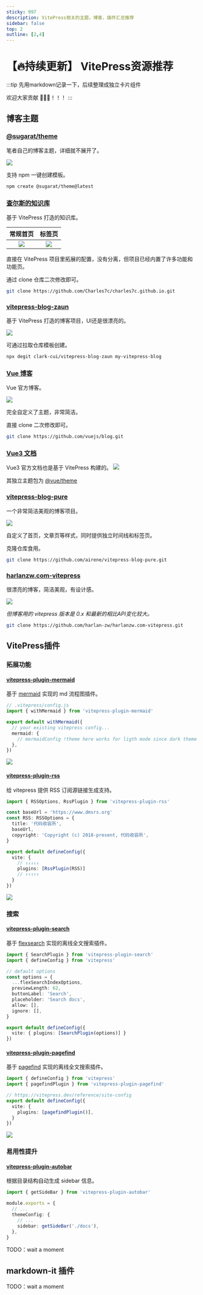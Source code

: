 ```yaml
---
sticky: 997
description: VitePress相关的主题，博客，插件汇总推荐
sidebar: false
top: 2
outline: [2,4]
---
```

# 【🔥持续更新】 VitePress资源推荐

:::tip
先用markdown记录一下，后续整理成独立卡片组件

欢迎大家贡献 🎉🎉🎉！！！
:::
## 博客主题

### [@sugarat/theme](https://theme.sugarat.top/)

笔者自己的博客主题，详细就不展开了。

![](https://img.cdn.sugarat.top/mdImg/sugar/7b3d73034370602b1eef82fdd7c13a99)

支持 npm 一键创建模板。

```sh
npm create @sugarat/theme@latest
```
### [查尔斯的知识库](https://blog.charles7c.top/)
基于 VitePress 打造的知识库。

|                                   常规首页                                    |                                    标签页                                     |
| :---------------------------------------------------------------------------: | :---------------------------------------------------------------------------: |
| ![](https://img.cdn.sugarat.top/mdImg/sugar/29d59c77d786eda38488938aad99ac46) | ![](https://img.cdn.sugarat.top/mdImg/sugar/fadf62e1224f1c93da8740aca2430255) |

直接在 VitePress 项目里拓展的配置，没有分离，但项目已经内置了许多功能和功能页。

通过 clone 仓库二次修改即可。

```sh
git clone https://github.com/Charles7c/charles7c.github.io.git
```

### [vitepress-blog-zaun](https://visionary-sunflower-dc7ae3.netlify.app/)
基于 VitePress 打造的博客项目，UI还是很漂亮的。

![](https://img.cdn.sugarat.top/mdImg/sugar/79bb82ad7850f4a022afe2060cfb10e6)

可通过拉取仓库模板创建。
```sh
npx degit clark-cui/vitepress-blog-zaun my-vitepress-blog
```
### [Vue 博客](https://blog.vuejs.org/)

Vue 官方博客。

![](https://img.cdn.sugarat.top/mdImg/sugar/c645f6aa11114c3dd0a74f07fb310ffe)

完全自定义了主题，非常简洁。

直接 clone 二次修改即可。
```sh
git clone https://github.com/vuejs/blog.git
```

### [Vue3 文档](https://cn.vuejs.org/)
Vue3 官方文档也是基于 VitePress 构建的。
![](https://img.cdn.sugarat.top/mdImg/sugar/da3d6554e818a85eebe17236acd266b5)

其独立主题包为 [@vue/theme](https://github.com/vuejs/theme/blob/main/package.json)

### [vitepress-blog-pure](https://ti.bi/)
一个非常简洁美观的博客项目。

![](https://img.cdn.sugarat.top/mdImg/sugar/5cdeb81777695ef0a6d48ec106e586d7)

自定义了首页，文章页等样式，同时提供独立时间线和标签页。

克隆仓库食用。
```sh
git clone https://github.com/airene/vitepress-blog-pure.git
```

### [harlanzw.com-vitepress](https://harlanzw.com/)
很漂亮的博客，简洁美观，有设计感。

![](https://img.cdn.sugarat.top/mdImg/sugar/e99824409d88017a33c767b6392050a7)

*但博客用的 vitepress 版本是 0.x 和最新的相比API变化较大。*

```sh
git clone https://github.com/harlan-zw/harlanzw.com-vitepress.git
```

## VitePress插件
### 拓展功能
#### [vitepress-plugin-mermaid](https://github.com/emersonbottero/vitepress-plugin-mermaid)

基于 [mermaid](https://mermaid.js.org/) 实现的 md 流程图插件。

```ts
// .vitepress/config.js
import { withMermaid } from 'vitepress-plugin-mermaid'

export default withMermaid({
  // your existing vitepress config...
  mermaid: {
    // mermaidConfig !theme here works for ligth mode since dark theme is forced in dark mode
  },
})
```

![](https://img.cdn.sugarat.top/mdImg/sugar/9238f8f2ddebc56daba7c45819b88974)

#### [vitepress-plugin-rss](https://github.com/cnjimbo/cnjimbo.github.io/tree/master/packages/vitepress-plugin-rss)

给 vitepress 提供 RSS 订阅源链接生成支持。

```ts
import { RSSOptions, RssPlugin } from 'vitepress-plugin-rss'

const baseUrl = 'https://www.dmsrs.org'
const RSS: RSSOptions = {
  title: '代码收容所',
  baseUrl,
  copyright: 'Copyright (c) 2018-present, 代码收容所',
}

export default defineConfig({
  vite: {
    // ↓↓↓↓↓
    plugins: [RssPlugin(RSS)]
    // ↑↑↑↑↑
  }
})
```

![](https://img.cdn.sugarat.top/mdImg/MTY5MjQ1NTQ4MDYxMg==692455480612)

### 搜索
#### [vitepress-plugin-search](https://github.com/emersonbottero/vitepress-plugin-search)

基于 [flexsearch](https://github.com/nextapps-de/flexsearch) 实现的离线全文搜索插件。

```ts
import { SearchPlugin } from 'vitepress-plugin-search'
import { defineConfig } from 'vitepress'

// default options
const options = {
  ...flexSearchIndexOptions,
  previewLength: 62,
  buttonLabel: 'Search',
  placeholder: 'Search docs',
  allow: [],
  ignore: [],
}

export default defineConfig({
  vite: { plugins: [SearchPlugin(options)] }
})
```
#### [vitepress-plugin-pagefind](https://github.com/cnjimbo/cnjimbo.github.io/tree/master/packages/vitepress-plugin-pagefind)

基于 [pagefind](https://github.com/cloudcannon/pagefind) 实现的离线全文搜索插件。

```ts
import { defineConfig } from 'vitepress'
import { pagefindPlugin } from 'vitepress-plugin-pagefind'

// https://vitepress.dev/reference/site-config
export default defineConfig({
  vite: {
    plugins: [pagefindPlugin()],
  }
})
```

![](https://img.cdn.sugarat.top/mdImg/MTY3OTgxOTE1MDQ0OA==679819150448)

### 易用性提升
#### [vitepress-plugin-autobar](https://github.com/luciozhang/vitepress-plugin-autobar)

根据目录结构自动生成 sidebar 信息。
```ts
import { getSideBar } from 'vitepress-plugin-autobar'

module.exports = {
  // ...
  themeConfig: {
    // ...
    sidebar: getSideBar('./docs'),
  },
}
```

TODO：wait a moment

## markdown-it 插件

TODO：wait a moment

